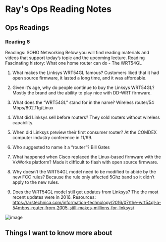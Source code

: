 # Ray's Ops Reading Notes

## Ops Readings

### Reading 6

Readings: SOHO Networking
Below you will find reading materials and videos that support today’s topic and the upcoming lecture.
Reading
Fascinating history: What one home router can do - The WRT54GL

1.	What makes the Linksys WRT54GL famous?
Customers liked that it had open source firmware, it lasted a long time, and it was affordable.

2.	Given it’s age, why do people continue to buy the Linksys WRT54GL?
Mostly the brand and the ability to play nice with DD-WRT firmware.

3.	What does the “WRT54GL” stand for in the name?
Wireless router/54 Mbps/802.11g/Linux

4.	What did Linksys sell before routers?
They sold routers without wireless capability.

5.	When did Linksys preview their first consumer router?
At the COMDEX computer industry conference in 11/99.

6.	Who suggested to name it a “router”?
Bill Gates

7.	What happened when Cisco replaced the Linux-based firmware with the VxWorks platform?
Made it difficult to flash with open source firmware.

8.	Why doesn’t the WRT54GL model need to be modified to abide by the new FCC rules?
Because the rule only affected 5Ghz band so it didn’t apply to the new rules.

9.	Does the WRT54GL model still get updates from Linksys?
The the most recent updates were in 2016.
Resources: https://arstechnica.com/information-technology/2016/07/the-wrt54gl-a-54mbps-router-from-2005-still-makes-millions-for-linksys/

![image](https://github.com/rdmankin/ops-reading-notes/assets/146750380/babebc0d-142b-441b-8ca1-87e23e960574)

## Things I want to know more about
